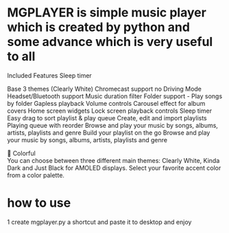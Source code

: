 # MGPLAYER is simple music player which is created by python and some advance which is very useful to all


Included Features
Sleep timer

Base 3 themes (Clearly White)
Chromecast support no
Driving Mode
Headset/Bluetooth support
Music duration filter
Folder support - Play songs by folder
Gapless playback
Volume controls
Carousel effect for album covers
Home screen widgets
Lock screen playback controls
Sleep timer
Easy drag to sort playlist & play queue
Create, edit and import playlists
Playing queue with reorder
Browse and play your music by songs, albums, artists, playlists and genre
Build your playlist on the go
Browse and play your music by songs, albums, artists, playlists and genre

🎨 Colorful
<br>
You can choose between three different main themes: Clearly White, Kinda Dark and Just Black for AMOLED displays. Select your favorite accent color from a color palette.

# how to use

1 create mgplayer.py a shortcut and paste it to desktop and enjoy
